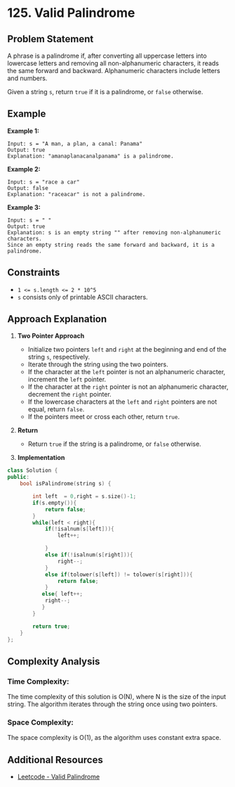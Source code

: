 # 125. Valid Palindrome

## Problem Statement

A phrase is a palindrome if, after converting all uppercase letters into lowercase letters and removing all non-alphanumeric characters, it reads the same forward and backward. Alphanumeric characters include letters and numbers.

Given a string `s`, return `true` if it is a palindrome, or `false` otherwise.

## Example

**Example 1:**

```
Input: s = "A man, a plan, a canal: Panama"
Output: true
Explanation: "amanaplanacanalpanama" is a palindrome.
```

**Example 2:**

```
Input: s = "race a car"
Output: false
Explanation: "raceacar" is not a palindrome.
```

**Example 3:**

```
Input: s = " "
Output: true
Explanation: s is an empty string "" after removing non-alphanumeric characters.
Since an empty string reads the same forward and backward, it is a palindrome.
```

## Constraints

- `1 <= s.length <= 2 * 10^5`
- `s` consists only of printable ASCII characters.

## Approach Explanation

1. **Two Pointer Approach**

   - Initialize two pointers `left` and `right` at the beginning and end of the string `s`, respectively.
   - Iterate through the string using the two pointers.
   - If the character at the `left` pointer is not an alphanumeric character, increment the `left` pointer.
   - If the character at the `right` pointer is not an alphanumeric character, decrement the `right` pointer.
   - If the lowercase characters at the `left` and `right` pointers are not equal, return `false`.
   - If the pointers meet or cross each other, return `true`.

2. **Return**

   - Return `true` if the string is a palindrome, or `false` otherwise.

3. **Implementation**

```cpp
class Solution {
public:
    bool isPalindrome(string s) {

        int left  = 0,right = s.size()-1;
        if(s.empty()){
            return false;
        }
        while(left < right){
            if(!isalnum(s[left])){
                left++;

            }
            else if(!isalnum(s[right])){
                right--;
            }
            else if(tolower(s[left]) != tolower(s[right])){
                return false;
            }
           else{ left++;
            right--;
           }
        }

        return true;
    }
};
```

## Complexity Analysis

### Time Complexity:

The time complexity of this solution is O(N), where N is the size of the input string. The algorithm iterates through the string once using two pointers.

### Space Complexity:

The space complexity is O(1), as the algorithm uses constant extra space.

## Additional Resources

- [Leetcode - Valid Palindrome](https://leetcode.com/problems/valid-palindrome/)
